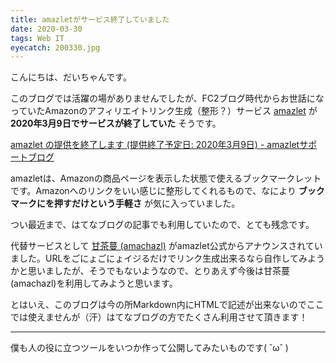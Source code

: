 ```yaml
---
title: amazletがサービス終了していました
date: 2020-03-30
tags: Web IT
eyecatch: 200330.jpg
---
```


こんにちは、だいちゃんです。

このブログでは活躍の場がありませんでしたが、FC2ブログ時代からお世話になっていたAmazonのアフィリエイトリンク生成（整形？）サービス [amazlet](http://app.amazlet.com/amazlet/) が **2020年3月9日でサービスが終了していた** そうです。

[amazlet の提供を終了します (提供終了予定日: 2020年3月9日) - amazletサポートブログ](https://naoya-amazlet.hatenadiary.org/entry/2020/02/21/182250)

amazletは、Amazonの商品ページを表示した状態で使えるブックマークレットです。Amazonへのリンクをいい感じに整形してくれるもので、なにより **ブックマークにを押すだけという手軽さ** が気に入っていました。

つい最近まで、はてなブログの記事でも利用していたので、とても残念です。

代替サービスとして [甘茶蔓 (amachazl)](https://amachazl.com/) がamazlet公式からアナウンスされていました。URLをごにょごにょイジるだけでリンク生成出来るなら自作してみようかと思いましたが、そうでもないようなので、とりあえず今後は甘茶蔓(amachazl)を利用してみようと思います。

とはいえ、このブログは今の所Markdown内にHTMLで記述が出来ないのでここでは使えませんが（汗）はてなブログの方でたくさん利用させて頂きます！

-----

僕も人の役に立つツールをいつか作って公開してみたいものです( ˘ω˘ )
